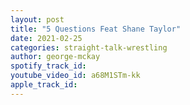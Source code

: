 ```yaml
---
layout: post
title: "5 Questions Feat Shane Taylor"
date: 2021-02-25
categories: straight-talk-wrestling
author: george-mckay
spotify_track_id: 
youtube_video_id: a68M1STm-kk
apple_track_id: 
---
```


